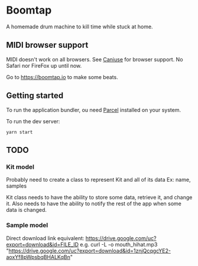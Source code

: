 # Boomtap
A homemade drum machine to kill time while stuck at home.

## MIDI browser support
MIDI doesn't work on all browsers.  See [Caniuse](https://caniuse.com/midi) for browser support.  No Safari nor FireFox up until now.

Go to https://boomtap.io to make some beats.

## Getting started
To run the application bundler, ou need [Parcel](https://parceljs.org/getting_started.html) installed on your system.

To run the dev server:
```
yarn start
```

## TODO
### Kit model
Probably need to create a class to represent Kit and all of its data
Ex: name, samples

Kit class needs to have the ability to store some data, retrieve it, and change it.
Also needs to have the ability to notify the rest of the app when some data is changed.

### Sample model


Direct download link equivalent: https://drive.google.com/uc?export=download&id=FILE_ID
e.g. curl -L -o mouth_hihat.mp3 "https://drive.google.com/uc?export=download&id=1znjQcqgcYE2-aoxYf8pWpsbqBHALKqBn"

